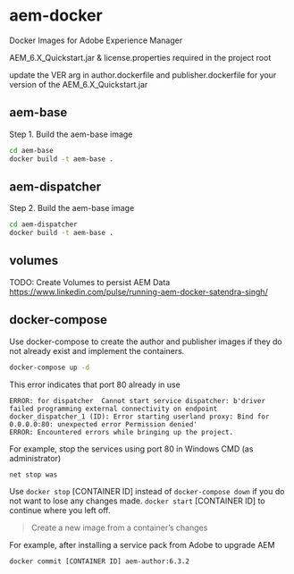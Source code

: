 # aem-docker
Docker Images for Adobe Experience Manager

AEM_6.X_Quickstart.jar & license.properties required in the project root

update the VER arg in author.dockerfile and publisher.dockerfile for your version of the AEM_6.X_Quickstart.jar


## aem-base
Step 1. Build the aem-base image

```bash
cd aem-base
docker build -t aem-base .
```

## aem-dispatcher
Step 2. Build the aem-base image

```bash
cd aem-dispatcher
docker build -t aem-base .
```

## volumes
TODO: Create Volumes to persist AEM Data
https://www.linkedin.com/pulse/running-aem-docker-satendra-singh/


## docker-compose

Use docker-compose to create the author and publisher images if they do not already exist and implement the containers.

```bash
docker-compose up -d
```

This error indicates that port 80 already in use
```
ERROR: for dispatcher  Cannot start service dispatcher: b'driver failed programming external connectivity on endpoint docker_dispatcher_1 (ID): Error starting userland proxy: Bind for 0.0.0.0:80: unexpected error Permission denied'
ERROR: Encountered errors while bringing up the project.
```
For example, stop the services using port 80 in Windows
CMD (as administrator)
```
net stop was
```

Use `docker stop` [CONTAINER ID] instead of `docker-compose down` if you do not want to lose any changes made. `docker start` [CONTAINER ID] to continue where you left off.


> Create a new image from a container’s changes

For example, after installing a service pack from Adobe to upgrade AEM

```
docker commit [CONTAINER ID] aem-author:6.3.2
```
